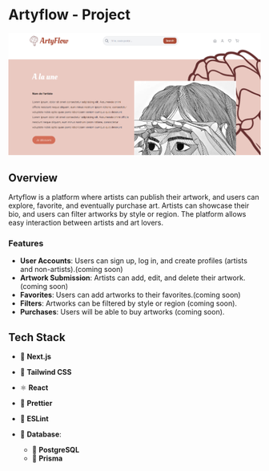 # Artyflow - Project

![capture ecran](image.png)

## Overview

Artyflow is a platform where artists can publish their artwork, and users can explore, favorite, and eventually purchase art. Artists can showcase their bio, and users can filter artworks by style or region. The platform allows easy interaction between artists and art lovers.

### Features

- **User Accounts**: Users can sign up, log in, and create profiles (artists and non-artists).(coming soon)
- **Artwork Submission**: Artists can add, edit, and delete their artwork.(coming soon)
- **Favorites**: Users can add artworks to their favorites.(coming soon)
- **Filters**: Artworks can be filtered by style or region (coming soon).
- **Purchases**: Users will be able to buy artworks (coming soon).

## Tech Stack

- 🚀 **Next.js**
- 🎨 **Tailwind CSS**
- ⚛️ **React**
- 💄 **Prettier**
- 🧹 **ESLint**

- 💾 **Database**:
  - 🐘 **PostgreSQL**
  - 🔑 **Prisma**
